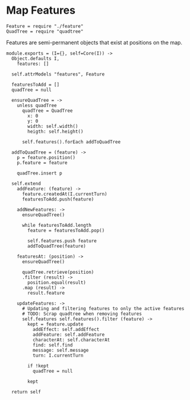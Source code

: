 Map Features
============

    Feature = require "./feature"
    QuadTree = require "quadtree"

Features are semi-permanent objects that exist at positions on the map.

    module.exports = (I={}, self=Core(I)) ->
      Object.defaults I,
        features: []

      self.attrModels "features", Feature

      featuresToAdd = []
      quadTree = null

      ensureQuadTree = ->
        unless quadTree
          quadTree = QuadTree
            x: 0
            y: 0
            width: self.width()
            heigth: self.height()

          self.features().forEach addToQuadTree

      addToQuadTree = (feature) ->
        p = feature.position()
        p.feature = feature

        quadTree.insert p

      self.extend
        addFeature: (feature) ->
          feature.createdAt(I.currentTurn)
          featuresToAdd.push(feature)

        addNewFeatures: ->
          ensureQuadTree()

          while featuresToAdd.length
            feature = featuresToAdd.pop()

            self.features.push feature
            addToQuadTree(feature)

        featuresAt: (position) ->
          ensureQuadTree()

          quadTree.retrieve(position)
          .filter (result) ->
            position.equal(result)
          .map (result) ->
            result.feature

        updateFeatures: ->
          # Updating and filtering features to only the active features
          # TODO: Scrap quadtree when removing features
          self.features self.features().filter (feature) ->
            kept = feature.update
              addEffect: self.addEffect
              addFeature: self.addFeature
              characterAt: self.characterAt
              find: self.find
              message: self.message
              turn: I.currentTurn

            if !kept
              quadTree = null

            kept

      return self
